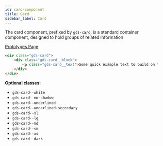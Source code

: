 ```yaml
---
id: card-component
title: Card
sidebar_label: Card
---
```


The card component, prefixed by `gds-card`, is a standard container component, designed to hold groups of related information.

<p style="margin-bottom: 0.8em">
    <a href="https://ds.gumgum.com/stable/index.html#gds-card" target="_blank">Prototypes Page</a>
</p>

```html
<div class="gds-card">
    <div class="gds-card__block">
        <p class="gds-card__text">Some quick example text to build on the card title and make up the bulk of the card's content.</p>
    </div>
</div>
```

__Optional classes:__

- `gds-card--white`
- `gds-card--no-shadow`
- `gds-card--underlined`
- `gds-card--underlined-secondary`
- `gds-card--xl`
- `gds-card--lg`
- `gds-card--md`
- `gds-card--sm`
- `gds-card--xs`
- `gds-card--dark`
